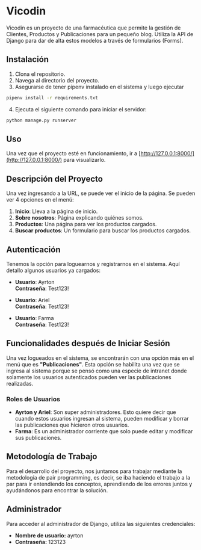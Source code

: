 
# Vicodin

Vicodin es un proyecto de una farmacéutica que permite la gestión de Clientes, Productos y Publicaciones para un pequeño blog. Utiliza la API de Django para dar de alta estos modelos a través de formularios (Forms).

## Instalación
1. Clona el repositorio.
2. Navega al directorio del proyecto.
3. Asegurarse de tener pipenv instalado en el sistema y luego ejecutar
```bash
pipenv install -r requirements.txt
```
4. Ejecuta el siguiente comando para iniciar el servidor:
```bash
python manage.py runserver
```

## Uso

Una vez que el proyecto esté en funcionamiento, ir a [http://127.0.0.1:8000/](http://127.0.0.1:8000/) para visualizarlo.

## Descripción del Proyecto

Una vez ingresando a la URL, se puede ver el inicio de la página. Se pueden ver 4 opciones en el menú:

1. **Inicio**: Lleva a la página de inicio.
2. **Sobre nosotros**: Página explicando quiénes somos.
3. **Productos**: Una página para ver los productos cargados.
4. **Buscar productos**: Un formulario para buscar los productos cargados.

## Autenticación

Tenemos la opción para loguearnos y registrarnos en el sistema. Aquí detallo algunos usuarios ya cargados:

- **Usuario**: Ayrton  
  **Contraseña**: Test123!

- **Usuario**: Ariel  
  **Contraseña**: Test123!

- **Usuario**: Farma  
  **Contraseña**: Test123!

## Funcionalidades después de Iniciar Sesión

Una vez logueados en el sistema, se encontrarán con una opción más en el menú que es **"Publicaciones"**. Esta opción se habilita una vez que se ingresa al sistema porque se pensó como una especie de intranet donde solamente los usuarios autenticados pueden ver las publicaciones realizadas.

### Roles de Usuarios

- **Ayrton y Ariel**: Son super administradores. Esto quiere decir que cuando estos usuarios ingresan al sistema, pueden modificar y borrar las publicaciones que hicieron otros usuarios.
- **Farma**: Es un administrador corriente que solo puede editar y modificar sus publicaciones.

## Metodología de Trabajo

Para el desarrollo del proyecto, nos juntamos para trabajar mediante la metodología de pair programming, es decir, se iba haciendo el trabajo a la par para ir entendiendo los conceptos, aprendiendo de los errores juntos y ayudándonos para encontrar la solución.


## Administrador

Para acceder al administrador de Django, utiliza las siguientes credenciales:

- **Nombre de usuario:** ayrton
- **Contraseña:** 123123

